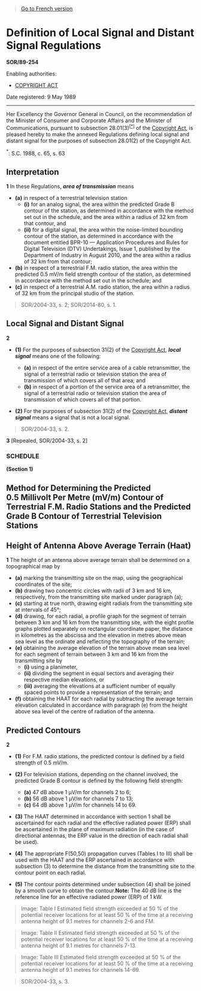 > [Go to French version](/fr/Règlements/Décrets,%20ordonnances%20et%20règlements%20statutaires/89/254.md)

# Definition of Local Signal and Distant Signal Regulations

**SOR/89-254**

Enabling authorities: 
- [COPYRIGHT ACT](/en/Acts/Revised%20Statutes%20of%20Canada/C/C-42.md)

Date registered: 9 May 1989

----------

Her Excellency the Governor General in Council, on the recommendation of the Minister of Consumer and Corporate Affairs and the Minister of Communications, pursuant to subsection 28.01(3)<sup><a href='#fn_SOR-89-254_e_hq_8402'>[*]</a></sup> of the [Copyright Act](/en/Acts/Revised%20Statutes%20of%20Canada/C/C-42.md), is pleased hereby to make the annexed Regulations defining local signal and distant signal for the purposes of subsection 28.01(2) of the Copyright Act.

<a name='fn_SOR-89-254_e_hq_8402'><sup>*</sup></a>: S.C. 1988, c. 65, s. 63<br />




## Interpretation


**1** In these Regulations, ***area of transmission*** means
- **(a)** in respect of a terrestrial television station
	- **(i)** for an analog signal, the area within the predicted Grade B contour of the station, as determined in accordance with the method set out in the schedule, and the area within a radius of 32 km from that contour, and
	- **(ii)** for a digital signal, the area within the noise-limited bounding contour of the station, as determined in accordance with the document entitled BPR-10 — Application Procedures and Rules for Digital Television (DTV) Undertakings, Issue 1, published by the Department of Industry in August 2010, and the area within a radius of 32 km from that contour;
- **(b)** in respect of a terrestrial F.M. radio station, the area within the predicted 0.5 mV/m field strength contour of the station, as determined in accordance with the method set out in the schedule; and
- **(c)** in respect of a terrestrial A.M. radio station, the area within a radius of 32 km from the principal studio of the station.
> SOR/2004-33, s. 2; SOR/2014-80, s. 1.





## Local Signal and Distant Signal


**2** 

- **(1)** For the purposes of subsection 31(2) of the [Copyright Act](/en/Acts/Revised%20Statutes%20of%20Canada/C/C-42.md), ***local signal*** means one of the following:
	- **(a)** in respect of the entire service area of a cable retransmitter, the signal of a terrestrial radio or television station the area of transmission of which covers all of that area; and
	- **(b)** in respect of a portion of the service area of a retransmitter, the signal of a terrestrial radio or television station the area of transmission of which covers all of that portion.

- **(2)** For the purposes of subsection 31(2) of the [Copyright Act](/en/Acts/Revised%20Statutes%20of%20Canada/C/C-42.md), ***distant signal*** means a signal that is not a local signal.
> SOR/2004-33, s. 2.




**3** [Repealed, SOR/2004-33, s. 2]




### **SCHEDULE** 
**(Section 1)**
## Method for Determining the Predicted 0.5 Millivolt Per Metre (mV/m) Contour of Terrestrial F.M. Radio Stations and the Predicted Grade B Contour of Terrestrial Television Stations

## Height of Antenna Above Average Terrain (Haat)

**1** The height of an antenna above average terrain shall be determined on a topographical map by
- **(a)** marking the transmitting site on the map, using the geographical coordinates of the site;
- **(b)** drawing two concentric circles with radii of 3 km and 16 km, respectively, from the transmitting site marked under paragraph (a);
- **(c)** starting at true north, drawing eight radials from the transmitting site at intervals of 45°;
- **(d)** drawing, for each radial, a profile graph for the segment of terrain between 3 km and 16 km from the transmitting site, with the eight profile graphs plotted separately on rectangular coordinate paper, the distance in kilometres as the abscissa and the elevation in metres above mean sea level as the ordinate and reflecting the topography of the terrain;
- **(e)** obtaining the average elevation of the terrain above mean sea level for each segment of terrain between 3 km and 16 km from the transmitting site by
	- **(i)** using a planimeter,
	- **(ii)** dividing the segment in equal sectors and averaging their respective median elevations, or
	- **(iii)** averaging the elevations at a sufficient number of equally spaced points to provide a representation of the terrain; and
- **(f)** obtaining the HAAT for each radial by subtracting the average terrain elevation calculated in accordance with paragraph (e) from the height above sea level of the centre of radiation of the antenna.



## Predicted Contours

**2** 

- **(1)** For F.M. radio stations, the predicted contour is defined by a field strength of 0.5 mV/m.

- **(2)** For television stations, depending on the channel involved, the predicted Grade B contour is defined by the following field strength:
	- **(a)** 47 dB above 1 µV/m for channels 2 to 6;
	- **(b)** 56 dB above 1 µV/m for channels 7 to 13;
	- **(c)** 64 dB above 1 µV/m for channels 14 to 69.

- **(3)** The HAAT determined in accordance with section 1 shall be ascertained for each radial and the effective radiated power (ERP) shall be ascertained in the plane of maximum radiation (in the case of directional antennas, the ERP value in the direction of each radial shall be used).

- **(4)** The appropriate F(50,50) propagation curves (Tables I to III) shall be used with the HAAT and the ERP ascertained in accordance with subsection (3) to determine the distance from the transmitting site to the contour point on each radial.

- **(5)** The contour points determined under subsection (4) shall be joined by a smooth curve to obtain the contour.**Note:** The 40 dB line is the reference line for an effective radiated power (ERP) of 1 kW.


> Image: Table I Estimated field strength exceeded at 50 % of the potential receiver locations for at least 50 % of the time at a receiving antenna height of 9.1 metres for channels 2-6 and FM.

> Image: Table II Estimated field strength exceeded at 50 % of the potential receiver locations for at least 50 % of the time at a receiving antenna height of 9.1 metres for channels 7-13.

> Image: Table III Estimated field strength exceeded at 50 % of the potential receiver locations for at least 50 % of the time at a receiving antenna height of 9.1 metres for channels 14-69.



> SOR/2004-33, s. 3.


